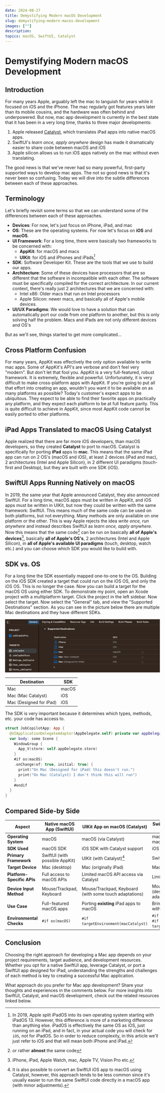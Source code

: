 ```yaml
---
date: 2024-08-27
title: Demystifying Modern macOS Development
slug: demystifying-modern-macos-development
images: [""]
description: 
topics: macOS, SwiftUI, Catalyst
---
```


# Demystifying Modern macOS Development

## Introduction

For many years Apple, arguably left the mac to languish for years while it focused on iOS and the iPhone. The mac regularly got features years later than its mobile cousins, and the hardware was often behind and underpowered. But now, mac app development is currently in the best state that it has been in a very long time, thanks to three major developments: 

1. Apple released [Catalyst](https://developer.apple.com/mac-catalyst/), which translates iPad apps into native macOS apps. 
2. SwiftUI's _learn once, apply anywhere_ design has made it dramatically easier to share code between macOS and iOS 
3. Apple silicon allows us to run iOS apps natively on the mac without even translating. 

The good news is that we've never had so many powerful, first-party supported ways to develop mac apps. The not so good news is that it's never been so confusing. Today we will dive into the subtle differences between each of these approaches. 



## Terminology
Let's briefly revisit some terms so that we can understand some of the differences between each of these approaches. 

- **Devices**: For now, let's just focus on iPhone, iPad, and mac
- **OS**: These are the operating systems. For now let's focus on **iOS** and **macOS**. 
- **UI Framework**: For a long time, there were basically two frameworks to be concerned with: 
  - **AppKit**: for macOS and macs
  - **UIKit**: for iOS and iPhones and iPads[^2] 
- **SDK**: Software Developer Kit. These are the tools that we use to build our apps. 
- **Architecture**: Some of these devices have processors that are so different that the software in incompatible with each other. The software must be specifically compiled for the correct architecture. In our current context, there's really just 2 architectures that we are concerned with: 
  - Intel x86: Older macs that run on Intel processors
  - Apple Silicon: newer macs, and basically all of Apple's mobile devices. 
- **UI/UX Paradigms**: We would love to have a solution that can automatically port our code from one platform to another, but this is only solving half the problem. Macs and iPads are not only different devices and OS's

But as we'll see, things started to get more complicated...

[^2]: In 2019, Apple split iPadOS into its own operating system starting with iPadOS 13. However, this difference is more of a marketing difference than anything else. iPadOS is effectively the same OS as iOS, just running on an iPad, and in fact, in your actual code you will check for `iOS`, not for iPadOS. So in order to reduce complexity, in this article we'll just refer to iOS and that will mean both iPhone and iPad.

## Cross Platform Confusion
For many years, AppKit was effectively the only option available to write mac apps. Some of AppKit's API's are verbose and don't feel very "modern". But don't let that fool you. AppKit is a very full-featured, robust framework. It is extremely, flexible and powerful. Unfortunately, it is very difficult to make cross-platform apps with AppKit. If you're going to put all that effort into creating an app, wouldn't you want it to be available on as many platforms as possible? Today's customer's expect apps to be ubiquitous. They expect to be able to find their favorite apps on practically any platform, and they expect each platform to be at full feature parity. This is quite difficult to achieve in AppKit, since most AppKit code cannot be easily ported to other platforms. 

## iPad Apps Translated to macOS Using Catalyst
Apple realized that there are far more iOS developers, than macOS developers, so they created **Catalyst** to port to macOS. Catalyst is specifically for porting **iPad** apps to **mac**. This means that the same iPad app can run on 2 OS's (macOS and iOS), at least 2 devices (iPad and mac), 2 architectures (Intel and Apple Silicon), in 2 different UI paradigms (touch-first and Desktop), but they are built with one SDK (iOS). 

## SwiftUI Apps Running Natively on macOS
In 2019, the same year that Apple announced Catalyst, they also announced SwiftUI. For a long time, macOS apps must be written in AppKit, and iOS apps must be written in UIKit, but now they could be written with the same framework: SwiftUI. This means much of the same code can be used on both platforms, but not everything. Many methods are only available on one platform or the other. This is way Apple rejects the idea _write once, run anywhere_ and instead describes SwiftUI as _learn once, apply anywhere_. Now this means that the same code[^3] can be run on basically **all of Apple's devices**[^4], basically **all of Apple's OS's**, 2 architectures (Intel and Apple Silicon), in **all of Apple's available UI paradigms** (touch, desktop, watch etc.) and you can choose which SDK you would like to build with. 

[^3]: or rather **almost** the same code
[^4]: iPhone, iPad, Apple Watch, mac, Apple TV, Vision Pro etc. 

## SDK vs. OS
For a long time the SDK essentially mapped one-to-one to the OS. Building on the iOS SDK created a target that could run on the iOS OS, and only the iOS OS. This is no longer the case. Now you can build a target for the macOS OS using either SDK. To demonstrate my point, open an Xcode project with a multiplatform target. Click the project in the left sidebar. Now select the target. Now select the "General" tab, and view the "Supported Destinations" section. As you can see in the picture below there are multiple Mac destinations and they have different SDKs. 

![](<target-destinations.png>)

| Destination             | SDK   |
| ----------------------- | ----- |
| Mac                     | macOS |
| Mac (Mac Catalyst)      | iOS   |
| Mac (Designed for iPad) | iOS   |

The SDK is very important because it determines which types, methods, etc. your code has access to. 

```swift
struct JobCopilotApp: App {
  @UIApplicationDelegateAdaptor(AppDelegate.self) private var appDelegate
  var body: some Scene {
    WindowGroup {
      App_V(store: self.appDelegate.store)
    }
    #if os(macOS)
    .onChange(of: true, initial: true) {
      print("On Mac (Designed for iPad) this doesn't run.")
      print("On Mac (Catalyst) I don't think this will run")
    }
    #endif
  }
}
```

## Compared Side-by Side

| **Aspect**                 | **Native macOS App (SwiftUI)** | **UIKit App on macOS (Catalyst)**                      | **SwiftUI Mac App (Designed for iPad)**                            |
| -------------------------- | ------------------------------ | ------------------------------------------------------ | ------------------------------------------------------------------ |
| **Operating System**       | macOS                          | macOS (via Catalyst)                                   | macOS (iPad app running on macOS)                                  |
| **SDK Used**               | macOS SDK                      | iOS SDK with Catalyst support                          | iOS SDK                                                            |
| **Primary Framework**      | SwiftUI (with possible AppKit) | UIKit (with Catalyst)[^1]                              | SwiftUI                                                            |
| **Target Device**          | Mac (desktop)                  | Mac (originally iPad)                                  | Mac (originally iPad)                                              |
| **Platform-Specific APIs** | Full access to macOS APIs      | Limited macOS API access via Catalyst                  | Limited macOS API access                                           |
| **Device Input Method**    | Mouse/Trackpad, Keyboard       | Mouse/Trackpad, Keyboard (with some touch adaptations) | Mouse/Trackpad, Keyboard (designed for touch but adapted)          |
| **Use Case**               | Full-featured macOS apps       | Porting **existing** iPad apps to macOS                | Bringing iPad apps to macOS with minimal changes                   |
| **Environmental Checks**   | `#if os(macOS)`                | `#if targetEnvironment(macCatalyst)`                   | `#if os(macOS)` combined with `#if targetEnvironment(macCatalyst)` |

[^1]: It is also possible to convert an SwiftUI iOS app to macOS using Catalyst, however, this approach tends to be less common since it's usually easier to run the same SwiftUI code directly in a macOS app (with minor adjustments). 

## Conclusion

Choosing the right approach for developing a Mac app depends on your project requirements, target audience, and development resources. Whether you opt for a native SwiftUI app, leverage Catalyst, or port a SwiftUI app designed for iPad, understanding the strengths and challenges of each method is key to creating a successful Mac application.

What approach do you prefer for Mac app development? Share your thoughts and experiences in the comments below. For more insights into SwiftUI, Catalyst, and macOS development, check out the related resources linked below.
